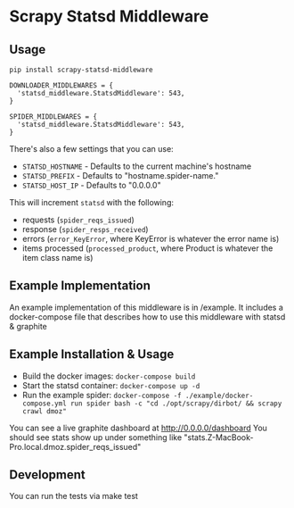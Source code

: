 # Scrapy Statsd Middleware


## Usage

```
pip install scrapy-statsd-middleware
```

```
DOWNLOADER_MIDDLEWARES = {
  'statsd_middleware.StatsdMiddleware': 543,
}

SPIDER_MIDDLEWARES = {
  'statsd_middleware.StatsdMiddleware': 543,
}
```

There's also a few settings that you can use:

-   `STATSD_HOSTNAME` - Defaults to the current machine's hostname
-   `STATSD_PREFIX` - Defaults to "hostname.spider-name."
-   `STATSD_HOST_IP` - Defaults to "0.0.0.0"

This will increment `statsd` with the following:
- requests (`spider_reqs_issued`)
- response (`spider_resps_received`)
- errors (`error_KeyError`, where KeyError is whatever the error name is)
- items processed (`processed_product`, where Product is whatever the item class name is)

## Example Implementation

An example implementation of this middleware is in /example.
It includes a docker-compose file that describes how to use this middleware with statsd & graphite

## Example Installation & Usage

-   Build the docker images: `docker-compose build`
-   Start the statsd container: `docker-compose up -d`
-   Run the example spider: `docker-compose -f ./example/docker-compose.yml run spider bash -c "cd ./opt/scrapy/dirbot/ && scrapy crawl dmoz"`

You can see a live graphite dashboard at <http://0.0.0.0/dashboard> You should see stats show up under something like "stats.Z-MacBook-Pro.local.dmoz.spider_reqs_issued"

## Development
You can run the tests via make test
